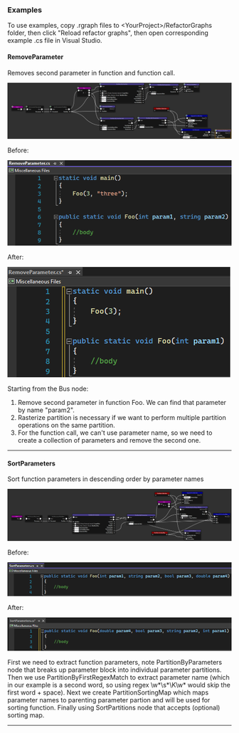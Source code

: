 ### Examples

To use examples, copy .rgraph files to \<YourProject\>/RefactorGraphs folder, then click "Reload refactor graphs", then open corresponding example .cs file in Visual Studio.

#### RemoveParameter

Removes second parameter in function and function call. 

![Graph](https://github.com/cpgames/RefactorGraph/blob/main/Examples/RemoveParameter/RemoveParameter0.png)

Before:

![Before](https://github.com/cpgames/RefactorGraph/blob/main/Examples/RemoveParameter/RemoveParameter1.png)

After:

![Before](https://github.com/cpgames/RefactorGraph/blob/main/Examples/RemoveParameter/RemoveParameter2.png)

Starting from the Bus node: 
1. Remove second parameter in function Foo. We can find that parameter by name "param2".
2. Rasterize partition is necessary if we want to perform multiple partition operations on the same partition.
3. For the function call, we can't use parameter name, so we need to create a collection of parameters and remove the second one.

---

#### SortParameters

Sort function parameters in descending order by parameter names

![Graph](https://github.com/cpgames/RefactorGraph/blob/main/Examples/SortParameters/SortParameters0.png)

Before:

![Before](https://github.com/cpgames/RefactorGraph/blob/main/Examples/SortParameters/SortParameters1.png)

After:

![Before](https://github.com/cpgames/RefactorGraph/blob/main/Examples/SortParameters/SortParameters2.png)

First we need to extract function parameters, note PartitionByParameters node that breaks up parameter block into individual parameter partitions. Then we use PartitionByFirstRegexMatch to extract parameter name (which in our example is a second word, so using regex \w*\s*\K\w* would skip the first word + space).
Next we create PartitionSortingMap which maps parameter names to parenting parameter partion and will be used for sorting function.
Finally using SortPartitions node that accepts (optional) sorting map.

---
